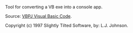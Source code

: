 Tool for converting a VB exe into a console app.

Source: [VBPJ Visual Basic Code](http://www.mvps.org/st-software/VB_Code_LJ.htm#Consoling%20News%20(March%201998):%20VB%205.0,%20NT%203.51+,%20Win95).

Copyright (c) 1997 Slightly Tilted Software, by: L.J. Johnson.
